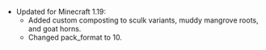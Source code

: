 
- Updated for Minecraft 1.19:
  - Added custom composting to sculk variants, muddy mangrove roots, and goat horns.
  - Changed pack_format to 10.